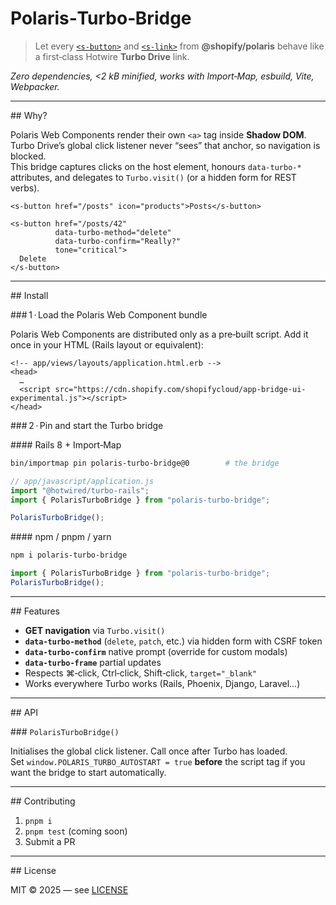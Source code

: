 # Polaris‑Turbo‑Bridge

> Let every [`<s-button>`](https://shopify.dev/docs/api/app-home/polaris-web-components/actions/button) and [`<s-link>`](https://shopify.dev/docs/api/app-home/polaris-web-components/actions/link) from **@shopify/polaris** behave like a first‑class Hotwire **Turbo Drive** link.

*Zero dependencies, <2 kB minified, works with Import‑Map, esbuild, Vite, Webpacker.*

---

## Why?

Polaris Web Components render their own `<a>` tag inside **Shadow DOM**.  
Turbo Drive’s global click listener never “sees” that anchor, so navigation is blocked.  
This bridge captures clicks on the host element, honours `data‑turbo-*` attributes, and
delegates to `Turbo.visit()` (or a hidden form for REST verbs).

```
<s-button href="/posts" icon="products">Posts</s-button>

<s-button href="/posts/42"
          data-turbo-method="delete"
          data-turbo-confirm="Really?"
          tone="critical">
  Delete
</s-button>
```

---

## Install

### 1 · Load the Polaris Web Component bundle

Polaris Web Components are distributed only as a pre‑built script.
Add it once in your HTML <head> (Rails layout or equivalent):

```
<!-- app/views/layouts/application.html.erb -->
<head>
  …
  <script src="https://cdn.shopify.com/shopifycloud/app-bridge-ui-experimental.js"></script>
</head>
```

### 2 · Pin and start the Turbo bridge

#### Rails 8 + Import‑Map

```bash
bin/importmap pin polaris-turbo-bridge@0        # the bridge
```

```js
// app/javascript/application.js
import "@hotwired/turbo-rails";
import { PolarisTurboBridge } from "polaris-turbo-bridge";

PolarisTurboBridge();
```

#### npm / pnpm / yarn

```bash
npm i polaris-turbo-bridge
```

```js
import { PolarisTurboBridge } from "polaris-turbo-bridge";
PolarisTurboBridge();
```

---

## Features

* **GET navigation** via `Turbo.visit()`  
* **`data-turbo-method`** (`delete`, `patch`, etc.) via hidden form with CSRF token  
* **`data-turbo-confirm`** native prompt (override for custom modals)  
* **`data-turbo-frame`** partial updates  
* Respects ⌘‑click, Ctrl‑click, Shift‑click, `target="_blank"`  
* Works everywhere Turbo works (Rails, Phoenix, Django, Laravel…)

---

## API

### `PolarisTurboBridge()`

Initialises the global click listener. Call once after Turbo has loaded.  
Set `window.POLARIS_TURBO_AUTOSTART = true` **before** the script tag if you
want the bridge to start automatically.

---

## Contributing

1. `pnpm i`
2. `pnpm test` (coming soon)
3. Submit a PR

---

## License

MIT © 2025 — see [LICENSE](./LICENSE)